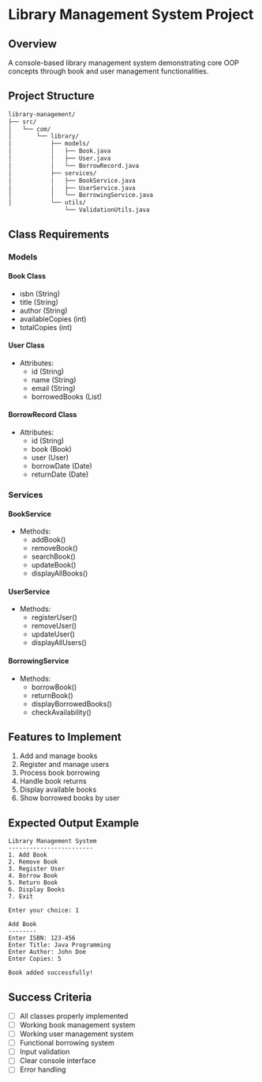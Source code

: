 
# Library Management System Project

## Overview
A console-based library management system demonstrating core OOP concepts through book and user management functionalities.

## Project Structure
```bash
library-management/
├── src/
│   └── com/
│       └── library/
│           ├── models/
│           │   ├── Book.java
│           │   ├── User.java
│           │   └── BorrowRecord.java
│           ├── services/
│           │   ├── BookService.java
│           │   ├── UserService.java
│           │   └── BorrowingService.java
│           └── utils/
                └── ValidationUtils.java
```

## Class Requirements

### Models

#### Book Class
  - isbn (String)
  - title (String)
  - author (String)
  - availableCopies (int)
  - totalCopies (int)

#### User Class
- Attributes:
  - id (String)
  - name (String)
  - email (String)
  - borrowedBooks (List<Book>)

#### BorrowRecord Class
- Attributes:
  - id (String)
  - book (Book)
  - user (User)
  - borrowDate (Date)
  - returnDate (Date)

### Services

#### BookService
- Methods:
  - addBook()
  - removeBook()
  - searchBook()
  - updateBook()
  - displayAllBooks()

#### UserService
- Methods:
  - registerUser()
  - removeUser()
  - updateUser()
  - displayAllUsers()

#### BorrowingService
- Methods:
  - borrowBook()
  - returnBook()
  - displayBorrowedBooks()
  - checkAvailability()

## Features to Implement
1. Add and manage books
2. Register and manage users
3. Process book borrowing
4. Handle book returns
5. Display available books
6. Show borrowed books by user

## Expected Output Example
```
Library Management System
------------------------
1. Add Book
2. Remove Book
3. Register User
4. Borrow Book
5. Return Book
6. Display Books
7. Exit

Enter your choice: 1

Add Book
--------
Enter ISBN: 123-456
Enter Title: Java Programming
Enter Author: John Doe
Enter Copies: 5

Book added successfully!
```

## Success Criteria
- [ ] All classes properly implemented
- [ ] Working book management system
- [ ] Working user management system
- [ ] Functional borrowing system
- [ ] Input validation
- [ ] Clear console interface
- [ ] Error handling
```